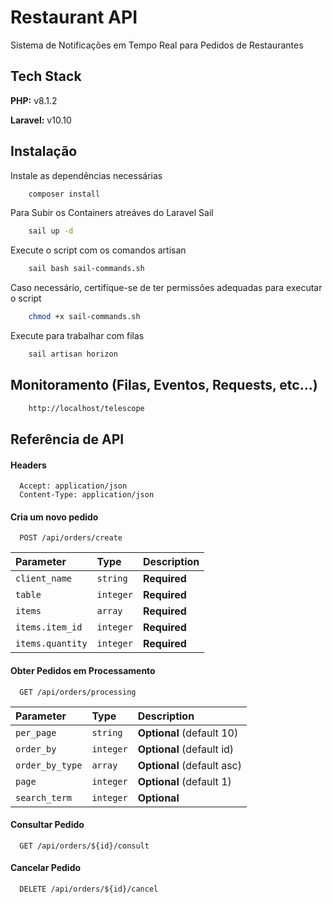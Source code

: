 # Restaurant API

Sistema de Notificações em Tempo Real para Pedidos de Restaurantes

## Tech Stack

**PHP:** v8.1.2

**Laravel:** v10.10

## Instalação

Instale as dependências necessárias

```bash
    composer install
```

Para Subir os Containers atreáves do Laravel Sail

```bash
    sail up -d
```

Execute o script com os comandos artisan

```bash
    sail bash sail-commands.sh
```

Caso necessário, certifique-se de ter permissões adequadas para executar o script

```bash
    chmod +x sail-commands.sh
```

Execute para trabalhar com filas

```bash
    sail artisan horizon
```

## Monitoramento (Filas, Eventos, Requests, etc...)
```bash
    http://localhost/telescope
```

## Referência de API

#### Headers
```:
  Accept: application/json
  Content-Type: application/json
```
#### Cria um novo pedido

```http
  POST /api/orders/create
```

| Parameter | Type     | Description                |
| :-------- | :------- | :------------------------- |
| `client_name` | `string` | **Required** |
| `table` | `integer` | **Required** |
| `items` | `array` | **Required** |
| `items.item_id` | `integer` | **Required** |
| `items.quantity` | `integer` | **Required** |

#### Obter Pedidos em Processamento
```http
  GET /api/orders/processing
```

| Parameter | Type     | Description                |
| :-------- | :------- | :------------------------- |
| `per_page` | `string` | **Optional** (default 10)|
| `order_by` | `integer` | **Optional** (default id)|
| `order_by_type` | `array` | **Optional** (default asc)|
| `page` | `integer` | **Optional** (default 1)|
| `search_term` | `integer` | **Optional**|

#### Consultar Pedido

```http
  GET /api/orders/${id}/consult
```

#### Cancelar Pedido

```http
  DELETE /api/orders/${id}/cancel
```

